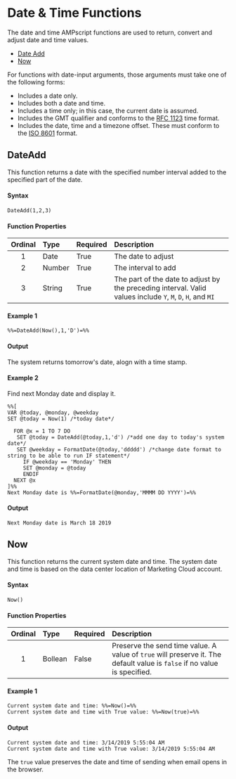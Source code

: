 # Date & Time Functions
The date and time AMPscript functions are used to return, convert and adjust date and time values.

- [Date Add](#dateadd)
- [Now](#now)

For functions with date-input arguments, those arguments must take one of the following forms:

- Includes a date only.
- Includes both a date and time.
- Includes a time only; in this case, the current date is assumed.
- Includes the GMT qualifier and conforms to the [RFC 1123](https://www.ietf.org/rfc/rfc1123.txt) time format.
- Includes the date, time and a timezone offset. These must conform to the [ISO 8601](https://en.wikipedia.org/wiki/ISO_8601) format.



## DateAdd

This function returns a date with the specified number interval added to the specified part of the date.

#### Syntax
`DateAdd(1,2,3)`

#### Function Properties
| Ordinal | Type | Required | Description |
| :-----: | :--- | :------- | :---------- |
| 1 | Date | True | The date to adjust |
| 2 | Number | True | The interval to add |
| 3 | String | True | The part of the date to adjust by the preceding interval. Valid values include `Y`, `M`, `D`, `H`, and `MI` |

#### Example 1
```
%%=DateAdd(Now(),1,'D')=%%
```
#### Output
The system returns tomorrow's date, alogn with a time stamp.

#### Example 2
Find next Monday date and display it.
```
%%[
VAR @today, @monday, @weekday
SET @today = Now(1) /*today date*/

  FOR @x = 1 TO 7 DO
   SET @today = DateAdd(@today,1,'d') /*add one day to today's system date*/
   SET @weekday = FormatDate(@today,'ddddd') /*change date format to string to be able to run IF statement*/
     IF @weekday == 'Monday' THEN
     SET @monday = @today
     ENDIF
  NEXT @x
]%%
Next Monday date is %%=FormatDate(@monday,'MMMM DD YYYY')=%%
```
#### Output
```
Next Monday date is March 18 2019 
```

## Now
This function returns the current system date and time. The system date and time is based on the data center location of Marketing Cloud account.

#### Syntax
`Now()`

#### Function Properties
| Ordinal | Type | Required | Description |
| :-----: | :--- | :------- | :---------- |
| 1 | Bollean | False | Preserve the send time value. A value of `true` will preserve it. The default value is `false` if no value is specified. |

#### Example 1
```
Current system date and time: %%=Now()=%%
Current system date and time with True value: %%=Now(true)=%%
```

#### Output
```
Current system date and time: 3/14/2019 5:55:04 AM
Current system date and time with True value: 3/14/2019 5:55:04 AM
```
The `true` value preserves the date and time of sending when email opens in the browser.
